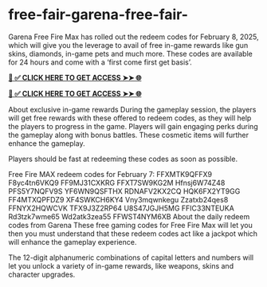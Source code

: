 # free-fair-garena-free-fair-
Garena Free Fire Max has rolled out the redeem codes for February 8, 2025, which will give you the leverage to avail of free in-game rewards like gun skins, diamonds, in-game pets and much more. These codes are available for 24 hours and come with a ‘first come first get basis’.


**[📌 ✅ CLICK HERE TO GET ACCESS ➤➤ 🌐](https://newmegadeals.xyz/FREE-FIER/)**



**[📌 ✅ CLICK HERE TO GET ACCESS ➤➤ 🌐](https://newmegadeals.xyz/FREE-FIER/)**






About exclusive in-game rewards
During the gameplay session, the players will get free rewards with these offered to redeem codes, as they will help the players to progress in the game. Players will gain engaging perks during the gameplay along with bonus battles. These cosmetic items will further enhance the gameplay. 

Players should be fast at redeeming these codes as soon as possible.

Free Fire MAX redeem codes for February 7:
FFXMTK9QFFX9
F8yc4tn6VKQ9
FF9MJ31CXKRG
FFXT7SW9KG2M
Hfnsj6W74Z48
PFS5Y7NQFV9S
YF6WN9QSFTHX
RDNAFV2KX2CQ
HQK6FX2YT9GG
FF4MTXQPFDZ9
XF4SWKCH6KY4
Vny3mqwnkegu
Zzatxb24qes8
FFNYX2HQWCVK
TFX9J3Z2RP64
U8S47JGJH5MG
FFIC33NTEUKA
Rd3tzk7wme65
Wd2atk3zea55
FFWST4NYM6XB
About the daily redeem codes from Garena
These free gaming codes for Free Fire Max will let you then you must understand that these redeem codes act like a jackpot which will enhance the gameplay experience.

The 12-digit alphanumeric combinations of capital letters and numbers will let you unlock a variety of in-game rewards, like weapons, skins and character upgrades.
